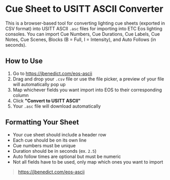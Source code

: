 # Cue Sheet to USITT ASCII Converter

This is a browser-based tool for converting lighting cue sheets (exported in CSV format) into USITT ASCII `.asc` files for importing into ETC Eos lighting consoles. You can import Cue Numbers, Cue Durations, Cue Labels, Cue Notes, Cue Scenes, Blocks (B = Full, I = Intensity), and Auto Follows (in seconds).

## How to Use

1. Go to https://jbenedict.com/eos-ascii
2. Drag and drop your `.csv` file or use the file picker, a preview of your file will automatically pop up
3. Map whichever fields you want import into EOS to their corresponding column
4. Click **"Convert to USITT ASCII"**
5. Your `.asc` file will download automatically

## Formatting Your Sheet

- Your cue sheet should include a header row
- Each cue should be on its own line
- Cue numbers must be unique
- Duration should be in seconds (ex. `2.5`)
- Auto follow times are optional but must be numeric
- Not all fields have to be used, only map which ones you want to import

> https://jbenedict.com/eos-ascii
